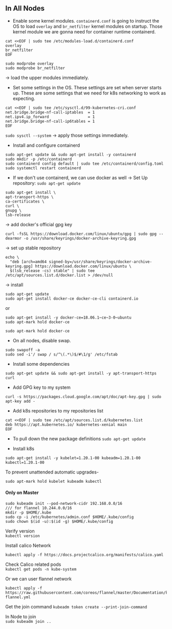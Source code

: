 ## In All Nodes
* Enable some kernel modules. `containerd.conf` is going to instruct the OS to load `overlay` and `br_netfilter` kernel modules on startup. Those kernel module we are gonna need for container runtime containerd. 
```
cat <<EOF | sudo tee /etc/modules-load.d/containerd.conf
overlay  
br_netfilter  
EOF
```

```
sudo modprobe overlay
sudo modprobe br_netfilter
```  
-> load the upper modules immediately.


* Set some settings in the OS. These settings are set when server starts up. These are some settings that we need for k8s networking to work as expecting. 
```
cat <<EOF | sudo tee /etc/sysctl.d/99-kubernetes-cri.conf  
net.bridge.bridge-nf-call-iptables  = 1
net.ipv4.ip_forward                 = 1  
net.bridge.bridge-nf-call-ip6tables = 1  
EOF
```  
`sudo sysctl --system` -> apply those settings immediately. 

* Install and configure containerd
```
sudo apt-get update && sudo apt-get install -y containerd  
sudo mkdir -p /etc/containerd  
sudo containerd config default | sudo tee /etc/containerd/config.toml  
sudo systemctl restart containerd
```  

* If we don't use containerd, we can use docker as well
-> Set Up repository:
`sudo apt-get update`  
```
sudo apt-get install \
apt-transport-https \
ca-certificates \
curl \
gnupg \
lsb-release
```

-> add docker's official gpg key
```
curl -fsSL https://download.docker.com/linux/ubuntu/gpg | sudo gpg --dearmor -o /usr/share/keyrings/docker-archive-keyring.gpg
```

-> set up stable repository
```
echo \
  "deb [arch=amd64 signed-by=/usr/share/keyrings/docker-archive-keyring.gpg] https://download.docker.com/linux/ubuntu \
  $(lsb_release -cs) stable" | sudo tee /etc/apt/sources.list.d/docker.list > /dev/null
```

-> install 
```
sudo apt-get update
sudo apt-get install docker-ce docker-ce-cli containerd.io
```
or
```
sudo apt-get install -y docker-ce=18.06.1~ce~3-0~ubuntu
sudo apt-mark hold docker-ce
```

`sudo apt-mark hold docker-ce`

* On all nodes, disable swap.
```
sudo swapoff -a   
sudo sed -i'/ swap / s/^\(.*\)$/#\1/g' /etc/fstab
```     

* Install some dependencies
```
sudo apt-get update && sudo apt-get install -y apt-transport-https curl
```  

* Add GPG key to my system
```
curl -s https://packages.cloud.google.com/apt/doc/apt-key.gpg | sudo apt-key add -
```

* Add k8s repositories to my repositories list
```
cat <<EOF | sudo tee /etc/apt/sources.list.d/kubernetes.list  
deb https://apt.kubernetes.io/ kubernetes-xenial main  
EOF
```  

* To pull down the new package definitions
`sudo apt-get update`  

* Install k8s
```
sudo apt-get install -y kubelet=1.20.1-00 kubeadm=1.20.1-00 kubectl=1.20.1-00
```  

To prevent unattended automatic upgrades-
```
sudo apt-mark hold kubelet kubeadm kubectl
```  

#### Only on Master
```
sudo kubeadm init --pod-network-cidr 192.168.0.0/16  
/// for flannel 10.244.0.0/16
mkdir -p $HOME/.kube  
sudo cp -i /etc/kubernetes/admin.conf $HOME/.kube/config
sudo chown $(id -u):$(id -g) $HOME/.kube/config
```  

Verify version  
`kubectl version`  

Install calico Network  
```
kubectl apply -f https://docs.projectcalico.org/manifests/calico.yaml
```  

Check Calico related pods  
`kubectl get pods -n kube-system`  

Or we can user flannel network
```
kubectl apply -f https://raw.githubusercontent.com/coreos/flannel/master/Documentation/kube-flannel.yml
```

Get the join command 
`kubeadm token create --print-join-command`  

In Node to join  
`sudo kubeadm join ..`  